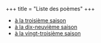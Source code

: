 +++
title = "Liste des poèmes"
+++
- [à la troisième saison](../seasons/3_troisieme_saison/saisons_terrestres)
- [à la dix-neuvième saison](../seasons/19_dix_neuvieme_saison/le_vieux_verger)
- [à la vingt-troisième saison](../seasons/23_vingt_troisieme_saison/les_vieux_arbres)